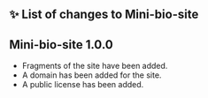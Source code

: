 ## ✨ List of changes to Mini-bio-site

## Mini-bio-site 1.0.0

- Fragments of the site have been added.
- A domain has been added for the site.
- A public license has been added.